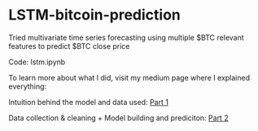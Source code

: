 # LSTM-bitcoin-prediction
Tried multivariate time series forecasting using multiple $BTC relevant features to predict $BTC close price

Code: lstm.ipynb

To learn more about what I did, visit my medium page where I explained everything:

Intuition behind the model and data used: [Part 1](https://medium.com/@kienong2000/using-multiple-features-to-predict-bitcoin-close-price-multivariate-time-series-forecasting-with-e43cb5da63b1)

Data collection & cleaning + Model building and prediciton: [Part 2](https://medium.com/@kienong2000/using-multiple-features-to-predict-bitcoin-close-price-multivariate-time-series-forecasting-with-e4ecd2a4e008)
